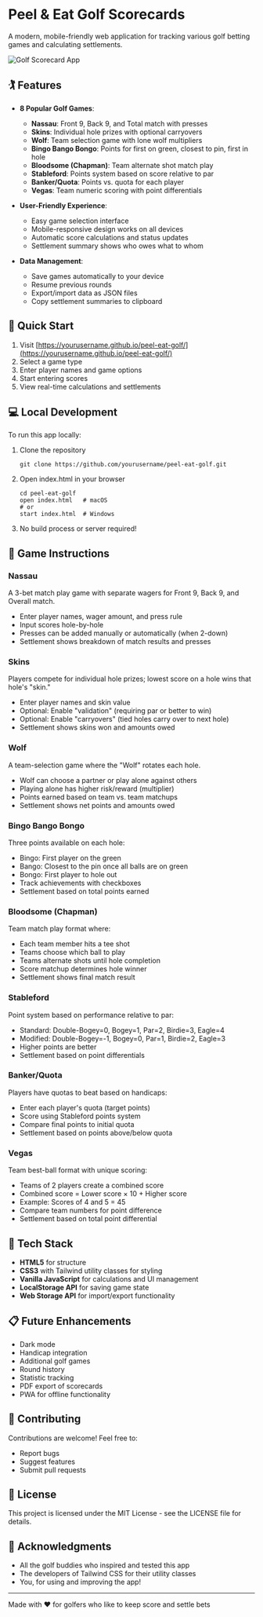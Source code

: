 # Peel & Eat Golf Scorecards

A modern, mobile-friendly web application for tracking various golf betting games and calculating settlements.

![Golf Scorecard App](https://via.placeholder.com/800x400?text=Golf+Scorecard+App)

## 🏌️ Features

- **8 Popular Golf Games**:
  - **Nassau**: Front 9, Back 9, and Total match with presses
  - **Skins**: Individual hole prizes with optional carryovers
  - **Wolf**: Team selection game with lone wolf multipliers
  - **Bingo Bango Bongo**: Points for first on green, closest to pin, first in hole
  - **Bloodsome (Chapman)**: Team alternate shot match play
  - **Stableford**: Points system based on score relative to par
  - **Banker/Quota**: Points vs. quota for each player
  - **Vegas**: Team numeric scoring with point differentials

- **User-Friendly Experience**:
  - Easy game selection interface
  - Mobile-responsive design works on all devices
  - Automatic score calculations and status updates
  - Settlement summary shows who owes what to whom

- **Data Management**:
  - Save games automatically to your device
  - Resume previous rounds
  - Export/import data as JSON files
  - Copy settlement summaries to clipboard

## 🚀 Quick Start

1. Visit [https://yourusername.github.io/peel-eat-golf/](https://yourusername.github.io/peel-eat-golf/)
2. Select a game type
3. Enter player names and game options
4. Start entering scores
5. View real-time calculations and settlements

## 💻 Local Development

To run this app locally:

1. Clone the repository
   ```
   git clone https://github.com/yourusername/peel-eat-golf.git
   ```

2. Open index.html in your browser
   ```
   cd peel-eat-golf
   open index.html   # macOS
   # or
   start index.html  # Windows
   ```

3. No build process or server required!

## 📱 Game Instructions

### Nassau

A 3-bet match play game with separate wagers for Front 9, Back 9, and Overall match.
- Enter player names, wager amount, and press rule
- Input scores hole-by-hole
- Presses can be added manually or automatically (when 2-down)
- Settlement shows breakdown of match results and presses

### Skins

Players compete for individual hole prizes; lowest score on a hole wins that hole's "skin."
- Enter player names and skin value
- Optional: Enable "validation" (requiring par or better to win)
- Optional: Enable "carryovers" (tied holes carry over to next hole)
- Settlement shows skins won and amounts owed

### Wolf

A team-selection game where the "Wolf" rotates each hole.
- Wolf can choose a partner or play alone against others
- Playing alone has higher risk/reward (multiplier)
- Points earned based on team vs. team matchups
- Settlement shows net points and amounts owed

### Bingo Bango Bongo

Three points available on each hole:
- Bingo: First player on the green
- Bango: Closest to the pin once all balls are on green
- Bongo: First player to hole out
- Track achievements with checkboxes
- Settlement based on total points earned

### Bloodsome (Chapman)

Team match play format where:
- Each team member hits a tee shot
- Teams choose which ball to play
- Teams alternate shots until hole completion
- Score matchup determines hole winner
- Settlement shows final match result

### Stableford

Point system based on performance relative to par:
- Standard: Double-Bogey=0, Bogey=1, Par=2, Birdie=3, Eagle=4
- Modified: Double-Bogey=-1, Bogey=0, Par=1, Birdie=2, Eagle=3
- Higher points are better
- Settlement based on point differentials

### Banker/Quota

Players have quotas to beat based on handicaps:
- Enter each player's quota (target points)
- Score using Stableford points system
- Compare final points to initial quota
- Settlement based on points above/below quota

### Vegas

Team best-ball format with unique scoring:
- Teams of 2 players create a combined score
- Combined score = Lower score × 10 + Higher score
- Example: Scores of 4 and 5 = 45
- Compare team numbers for point difference
- Settlement based on total point differential

## 🧰 Tech Stack

- **HTML5** for structure
- **CSS3** with Tailwind utility classes for styling
- **Vanilla JavaScript** for calculations and UI management
- **LocalStorage API** for saving game state
- **Web Storage API** for import/export functionality

## 📋 Future Enhancements

- Dark mode
- Handicap integration
- Additional golf games
- Round history
- Statistic tracking
- PDF export of scorecards
- PWA for offline functionality

## 🤝 Contributing

Contributions are welcome! Feel free to:
- Report bugs
- Suggest features
- Submit pull requests

## 📄 License

This project is licensed under the MIT License - see the LICENSE file for details.

## 👏 Acknowledgments

- All the golf buddies who inspired and tested this app
- The developers of Tailwind CSS for their utility classes
- You, for using and improving the app!

---

Made with ❤️ for golfers who like to keep score and settle bets
